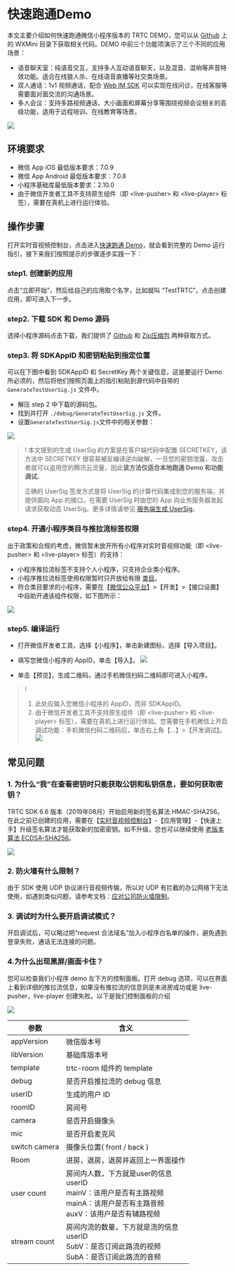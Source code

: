 # 快速跑通Demo

 本文主要介绍如何快速跑通微信小程序版本的 TRTC DEMO，您可以从 [Github](https://github.com/tencentyun/TRTCSDK) 上的 WXMini 目录下获取相关代码。DEMO 中前三个功能项演示了三个不同的应用场景：
 
 - 语音聊天室：纯语音交互，支持多人互动语音聊天，以及混音、混响等声音特效功能。适合在线狼人杀、在线语音直播等社交类场景。
 - 双人通话：1v1 视频通话，配合 [Web IM SDK](https://cloud.tencent.com/document/product/269/37411) 可以实现在线问诊，在线客服等需要面对面交流的沟通场景。
 - 多人会议：支持多路视频通话、大小画面和屏幕分享等围绕视频会议相关的高级功能，适用于远程培训、在线教育等场景。
 
 ![](https://main.qcloudimg.com/raw/6517a8a927130474927628457cdc27be.jpg)

## 环境要求

- 微信 App iOS 最低版本要求：7.0.9
- 微信 App Android 最低版本要求：7.0.8
- 小程序基础库最低版本要求：2.10.0
- 由于微信开发者工具不支持原生组件（即 &lt;live-pusher&gt; 和 &lt;live-player&gt; 标签），需要在真机上进行运行体验。

## 操作步骤

打开实时音视频控制台，点击进入[快速跑通 Demo](https://console.cloud.tencent.com/trtc/quickstart)，就会看到完整的 Demo 运行指引，接下来我们按照提示的步骤逐步实践一下：

### step1. 创建新的应用
点击“立即开始”，然后给自己的应用取个名字，比如就叫 “TestTRTC”，点击创建应用，即可进入下一步。


### step2. 下载 SDK 和 Demo 源码
选择小程序源码点击下载，我们提供了 [Github](https://github.com/tencentyun/TRTCSDK/tree/master) 和 [Zip压缩包](http://liteavsdk-1252463788.cosgz.myqcloud.com/TRTC_WXMini_latest.zip) 两种获取方式。

### step3. 将 SDKAppID 和密钥粘贴到指定位置
可以在下图中看到 SDKAppID 和 SecretKey 两个关键信息，这是要运行 Demo 所必须的，然后将他们按照页面上的指引粘贴到源代码中自带的 `GenerateTestUserSig.js` 文件中。
- 解压 step 2 中下载的源码包。
- 找到并打开 `./debug/GenerateTestUserSig.js` 文件。
- 设置`GenerateTestUserSig.js`文件中的相关参数：

![](https://main.qcloudimg.com/raw/74b82ded221f8e2e91e4f918da6b5932.png)

> !
> 本文提到的生成 UserSig 的方案是在客户端代码中配置 SECRETKEY，该方法中 SECRETKEY 很容易被反编译逆向破解，一旦您的密钥泄露，攻击者就可以盗用您的腾讯云流量，因此**该方法仅适合本地跑通 Demo 和功能调试**。
> 
> 正确的 UserSig 签发方式是将 UserSig 的计算代码集成到您的服务端，并提供面向 App 的接口，在需要 UserSig 时由您的 App 向业务服务器发起请求获取动态 UserSig。更多详情请参见 [服务端生成 UserSig](https://cloud.tencent.com/document/product/647/17275#Server)。

### step4. 开通小程序类目与推拉流标签权限

出于政策和合规的考虑，微信暂未放开所有小程序对实时音视频功能（即  &lt;live-pusher&gt; 和  &lt;live-player&gt; 标签）的支持：

- 小程序推拉流标签不支持个人小程序，只支持企业类小程序。
- 小程序推拉流标签使用权限暂时只开放给有限 [类目](https://developers.weixin.qq.com/miniprogram/dev/component/live-pusher.html)。
- 符合类目要求的小程序，需要在【[微信公众平台](https://mp.weixin.qq.com/)】>【开发】>【接口设置】中自助开通该组件权限，如下图所示：

![](https://main.qcloudimg.com/raw/ad87091aaae2db6ad412136297886c15.png)

### step5. 编译运行

- 打开微信开发者工具，选择【小程序】，单击新建图标，选择【导入项目】。
- 填写您微信小程序的 AppID，单击【导入】。
![](https://main.qcloudimg.com/raw/b4eefa2896672e132f827fea79a2608b.jpg)     

- 单击【预览】，生成二维码，通过手机微信扫码二维码即可进入小程序。

> !
> 1. 此处应输入您微信小程序的 AppID，而非 SDKAppID。
> 2. 由于微信开发者工具不支持原生组件（即 &lt;live-pusher&gt; 和 &lt;live-player&gt; 标签），需要在真机上进行运行体验。您需要在手机微信上开启调试功能：手机微信扫码二维码后，单击右上角【...】>【开发调试】。 
> ![](https://main.qcloudimg.com/raw/9ae12892a437c25c2317fb62f7f851ba.png)


## 常见问题

### 1. 为什么“我”在查看密钥时只能获取公钥和私钥信息，要如何获取密钥？

TRTC SDK 6.6 版本（2019年08月）开始启用新的签名算法 HMAC-SHA256。在此之前已创建的应用，需要在【[实时音视频控制台](https://console.cloud.tencent.com/trtc)】-【应用管理】-【快速上手】升级签名算法才能获取新的加密密钥。如不升级，您也可以继续使用 [老版本算法 ECDSA-SHA256](https://cloud.tencent.com/document/product/647/17275#.E8.80.81.E7.89.88.E6.9C.AC.E7.AE.97.E6.B3.95)。

![](https://main.qcloudimg.com/raw/df9b7e468ee9b71e572fb017d5139bc3.png)

### 2. 防火墙有什么限制？

由于 SDK 使用 UDP 协议进行音视频传输，所以对 UDP 有拦截的办公网络下无法使用，如遇到类似问题，请参考文档：[应对公司防火墙限制](https://cloud.tencent.com/document/product/647/34399)。

### 3. 调试时为什么要开启调试模式？

开启调试后，可以略过把“request 合法域名”加入小程序白名单的操作，避免遇到登录失败，通话无法连接的问题。

### 4.为什么出现黑屏/画面卡住？

您可以检查我们小程序 demo 左下方的控制面板。打开 debug 选项，可以在界面上看到详细的推拉流信息，如果没有推拉流的信息则是未进房成功或是 live-pusher，live-player 创建失败。以下是我们控制面板的介绍

![](https://main.qcloudimg.com/raw/b370373d41217c2c0efca37ab87cc94a.jpg)


| 参数          | 含义                                                         |
| ------------- | ------------------------------------------------------------ |
| appVersion    | 微信版本号                                                   |
| libVersion    | 基础库版本号                                                 |
| template      | trtc-room 组件的 template                                      |
| debug         | 是否开启推拉流的 debug 信息                                    |
| userID        | 生成的用户 ID                                                 |
| roomID        | 房间号                                                       |
| camera        | 是否开启摄像头                                               |
| mic           | 是否开启麦克风                                               |
| switch camera | 摄像头位置( front / back )                                       |
| Room          | 进房，退房，退房并返回上一界面操作                           |
| user count    | 房间内人数，下方就是user的信息<br/>userID<br/>mainV：该用户是否有主路视频<br/>mainA：该用户是否有主路音频<br/>auxV：该用户是否有辅路视频 |
| stream count  | 房间内流的数量，下方就是流的信息<br/>userID<br/>SubV：是否订阅此路流的视频<br />SubA：是否订阅此路流的音频 |

